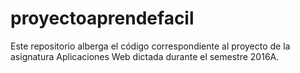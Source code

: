 # proyectoaprendefacil
Este repositorio alberga el código correspondiente al proyecto de la asignatura Aplicaciones Web dictada durante el semestre 2016A.
